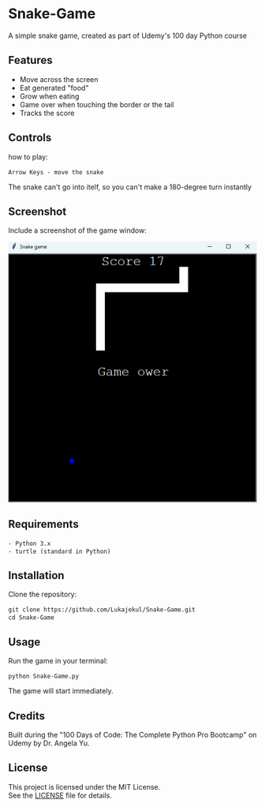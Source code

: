 # Snake-Game
A simple snake game, created as part of Udemy's 100 day Python course

## Features
- Move across the screen
- Eat generated "food"
- Grow when eating
- Game over when touching the border or the tail 
- Tracks the score

## Controls
how to play:
```
Arrow Keys - move the snake 
```
The snake can't go into itelf, so you can't make a 180-degree turn instantly

## Screenshot 
Include a screenshot of the game window:
<p align="center">
  <img src="Snakegame.png" alt="Snake Game Screenshot">
</p>

## Requirements
```
- Python 3.x
- turtle (standard in Python)
```

## Installation 
Clone the repository:
```
git clone https://github.com/Lukajekul/Snake-Game.git
cd Snake-Game
```

## Usage
Run the game in your terminal:
```
python Snake-Game.py
```
The game will start immediately.

## Credits
Built during the "100 Days of Code: The Complete Python Pro Bootcamp" on Udemy by Dr. Angela Yu.

## License

This project is licensed under the MIT License.  
See the [LICENSE](LICENSE) file for details.
